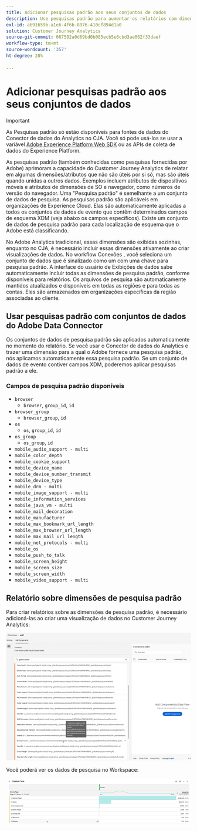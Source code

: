 ```yaml
---
title: Adicionar pesquisas padrão aos seus conjuntos de dados
description: Use pesquisas padrão para aumentar os relatórios com dimensões úteis no Customer Journey Analytics.
exl-id: ab91659b-a1e6-4f6b-8976-410cf894d1a0
solution: Customer Journey Analytics
source-git-commit: 067502a0d69bd0b085ecb5e6cbd3ae062f33daef
workflow-type: tm+mt
source-wordcount: '357'
ht-degree: 28%

---
```


# Adicionar pesquisas padrão aos seus conjuntos de dados

>[!IMPORTANT]
>As Pesquisas padrão só estão disponíveis para fontes de dados do Conector de dados do Analytics no CJA. Você só pode usá-los se usar a variável [Adobe Experience Platform Web SDK](https://experienceleague.adobe.com/docs/experience-platform/edge/home.html) ou as APIs de coleta de dados do Experience Platform.

As pesquisas padrão (também conhecidas como pesquisas fornecidas por Adobe) aprimoram a capacidade do Customer Journey Analytics de relatar em algumas dimensões/atributos que não são úteis por si só, mas são úteis quando unidas a outros dados. Exemplos incluem atributos de dispositivos móveis e atributos de dimensões de SO e navegador, como números de versão do navegador. Uma &quot;Pesquisa padrão&quot; é semelhante a um conjunto de dados de pesquisa. As pesquisas padrão são aplicáveis em organizações de Experience Cloud. Elas são automaticamente aplicadas a todos os conjuntos de dados de evento que contêm determinados campos de esquema XDM (veja abaixo os campos específicos). Existe um conjunto de dados de pesquisa padrão para cada localização de esquema que o Adobe está classificando.

No Adobe Analytics tradicional, essas dimensões são exibidas sozinhas, enquanto no CJA, é necessário incluir essas dimensões ativamente ao criar visualizações de dados. No workflow Conexões , você seleciona um conjunto de dados que é sinalizado como um com uma chave para pesquisa padrão. A interface do usuário de Exibições de dados sabe automaticamente incluir todas as dimensões de pesquisa padrão, conforme disponíveis para relatórios. Os arquivos de pesquisa são automaticamente mantidos atualizados e disponíveis em todas as regiões e para todas as contas. Eles são armazenados em organizações específicas da região associadas ao cliente.

## Usar pesquisas padrão com conjuntos de dados do Adobe Data Connector

Os conjuntos de dados de pesquisa padrão são aplicados automaticamente no momento do relatório. Se você usar o Conector de dados do Analytics e trazer uma dimensão para a qual o Adobe fornece uma pesquisa padrão, nós aplicamos automaticamente essa pesquisa padrão. Se um conjunto de dados de evento contiver campos XDM, poderemos aplicar pesquisas padrão a ele.

### Campos de pesquisa padrão disponíveis

* `browser`
   * `browser`, `group_id`, `id`
* `browser_group`
   * `browser_group`, `id`
* `os`
   * `os`, `group_id`, `id`
* `os_group`
   * `os_group`, `id`
* `mobile_audio_support - multi`
* `mobile_color_depth`
* `mobile_cookie_support`
* `mobile_device_name`
* `mobile_device_number_transmit`
* `mobile_device_type`
* `mobile_drm - multi`
* `mobile_image_support - multi`
* `mobile_information_services`
* `mobile_java_vm - multi`
* `mobile_mail_decoration`
* `mobile_manufacturer`
* `mobile_max_bookmark_url_length`
* `mobile_max_browser_url_length`
* `mobile_max_mail_url_length`
* `mobile_net_protocols - multi`
* `mobile_os`
* `mobile_push_to_talk`
* `mobile_screen_height`
* `mobile_screen_size`
* `mobile_screen_width`
* `mobile_video_support - multi`

## Relatório sobre dimensões de pesquisa padrão

Para criar relatórios sobre as dimensões de pesquisa padrão, é necessário adicioná-las ao criar uma visualização de dados no Customer Journey Analytics:

![](assets/global-lookup.png)

Você poderá ver os dados de pesquisa no Workspace:

![](assets/gl-reporting.png)
